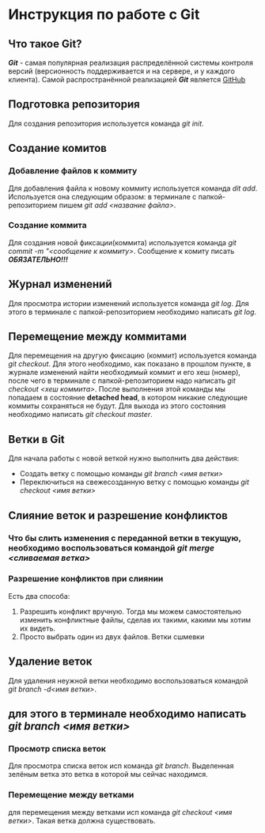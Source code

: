 # Инструкция по работе с Git
## Что такое Git?
***Git*** - самая популярная реализация распределённой системы контроля версий (версионность поддерживается и на сервере, и у каждого клиента). Самой распространённой реализацией ***Git*** является [GitHub](https://github.com)
## Подготовка репозитория
Для создания репозитория используется команда *git init*.
## Создание комитов
### Добавление файлов к коммиту
Для добавления файла к новому коммиту используется команда *dit add*. Используется она следующим образом: в терминале с папкой-репозиторием пишем *git add <название файла>*.
### Создание коммита
Для создания новой фиксации(коммита) используется команда *git commit -m "<сообщение к коммиту>*. Сообщение к комиту писать ***ОБЯЗАТЕЛЬНО!!!***
## Журнал изменений
Для просмотра истории изменений используется команда *git log*. Для этого в терминале с папкой-репозиторием необходимо написать *git log*.
## Перемещение между коммитами
Для перемещения на другую фиксацию (коммит) используется команда *git checkout*. Для этого необходимо, как показано в прошлом пункте, в журнале изменений найти необходимый коммит и его хеш (номер), после чего в терминале с папкой-репозиторием надо написать *git checkout <хеш коммита>*. После выполнения этой команды мы попадаем в состояние **detached head**, в котором никакие следующие коммиты сохраняться не будут. Для выхода из этого состояния необходимо написать *git checkout master*.
## Ветки в Git
Для начала работы с новой веткой нужно выполнить два действия:
* Создать ветку с помощью команды *git branch <имя ветки>*
* Переключиться на свежесозданную ветку с помощью команды *git checkout <имя ветки>*
## Слияние веток и разрешение конфликтов
### Что бы слить изменения с переданной ветки в текущую, необходимо воспользоваться командой *git merge <сливаемая ветка>*
### Разрешение конфликтов при слиянии
Есть два способа:
1. Разрешить конфликт вручную. Тогда мы можем самостоятельно изменить конфликтные файлы, сделав их такими, какими мы хотим их видеть.
2. Просто выбрать один из двух файлов.
Ветки сшмевки
## Удаление веток
Для удаления неужной ветки необходимо воспользоваться командой *git branch -d<имя ветки>*.
## для этого в терминале необходимо написать *git branch <имя ветки>*
### Просмотр списка веток
Для просмотра списка веток исп команда *git branch*. Выделенная зелёным ветка это ветка в которой мы сейчас находимся.
### Перемещение между ветками
для перемещения между ветками исп команда *git checkout <имя ветки>*. Такая ветка должна существовать.